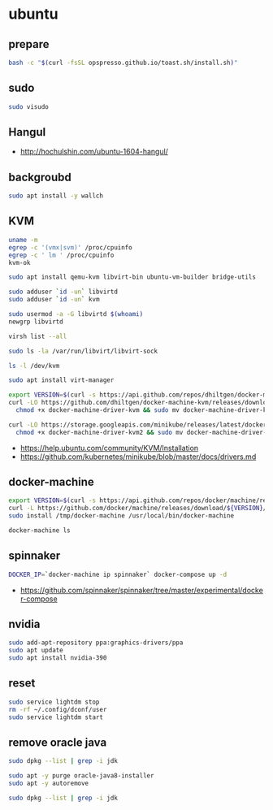 # ubuntu

## prepare

```bash
bash -c "$(curl -fsSL opspresso.github.io/toast.sh/install.sh)"
```

## sudo

```bash
sudo visudo
```

## Hangul

* <http://hochulshin.com/ubuntu-1604-hangul/>

## backgroubd

```bash
sudo apt install -y wallch
```

## KVM

```bash
uname -m
egrep -c '(vmx|svm)' /proc/cpuinfo
egrep -c ' lm ' /proc/cpuinfo
kvm-ok

sudo apt install qemu-kvm libvirt-bin ubuntu-vm-builder bridge-utils

sudo adduser `id -un` libvirtd
sudo adduser `id -un` kvm

sudo usermod -a -G libvirtd $(whoami)
newgrp libvirtd

virsh list --all

sudo ls -la /var/run/libvirt/libvirt-sock

ls -l /dev/kvm

sudo apt install virt-manager

export VERSION=$(curl -s https://api.github.com/repos/dhiltgen/docker-machine-kvm/releases/latest | grep tag_name | cut -d '"' -f 4)
curl -LO https://github.com/dhiltgen/docker-machine-kvm/releases/download/${VERSION}/docker-machine-driver-kvm && \
  chmod +x docker-machine-driver-kvm && sudo mv docker-machine-driver-kvm /usr/local/bin/

curl -LO https://storage.googleapis.com/minikube/releases/latest/docker-machine-driver-kvm2 && \
  chmod +x docker-machine-driver-kvm2 && sudo mv docker-machine-driver-kvm2 /usr/local/bin/
```

* <https://help.ubuntu.com/community/KVM/Installation>
* <https://github.com/kubernetes/minikube/blob/master/docs/drivers.md>

## docker-machine

```bash
export VERSION=$(curl -s https://api.github.com/repos/docker/machine/releases/latest | grep tag_name | cut -d '"' -f 4)
curl -L https://github.com/docker/machine/releases/download/${VERSION}/docker-machine-`uname -s`-`uname -m` > /tmp/docker-machine
sudo install /tmp/docker-machine /usr/local/bin/docker-machine

docker-machine ls
```

## spinnaker

```bash
DOCKER_IP=`docker-machine ip spinnaker` docker-compose up -d
```

* <https://github.com/spinnaker/spinnaker/tree/master/experimental/docker-compose>

## nvidia

```bash
sudo add-apt-repository ppa:graphics-drivers/ppa
sudo apt update
sudo apt install nvidia-390
```

## reset

```bash
sudo service lightdm stop
rm -rf ~/.config/dconf/user
sudo service lightdm start
```

## remove oracle java

```bash
sudo dpkg --list | grep -i jdk

sudo apt -y purge oracle-java8-installer
sudo apt -y autoremove

sudo dpkg --list | grep -i jdk
```
